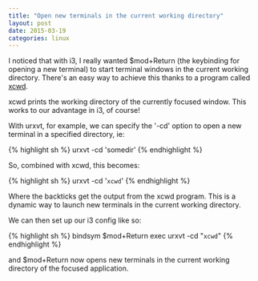 ```yaml
---
title: "Open new terminals in the current working directory"
layout: post
date: 2015-03-19
categories: linux
---
```



I noticed that with i3, I really wanted $mod+Return (the keybinding for opening a new terminal) to start terminal windows in the current working directory. There's an easy way to achieve this thanks to a program called [xcwd](https://github.com/schischi-a/xcwd).

xcwd prints the working directory of the currently focused window. This works to our advantage in i3, of course!

With urxvt, for example, we can specify the '-cd' option to open a new terminal in a specified directory, ie:

{% highlight sh %} 
urxvt -cd 'somedir'
{% endhighlight %} 

So, combined with xcwd, this becomes: 

{% highlight sh %} 
urxvt -cd '`xcwd`'
{% endhighlight %} 

Where the backticks get the output from the xcwd program. This is a dynamic way to launch new terminals in the current working directory. 

We can then set up our i3 config like so: 

{% highlight sh %} 
bindsym $mod+Return exec urxvt -cd "`xcwd`"
{% endhighlight %} 

and $mod+Return now opens new terminals in the current working directory of the focused application. 


